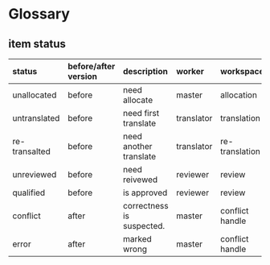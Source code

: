 # Glossary

## item status

<span id='status'></span>

| status | before/after version | description | worker | workspace |
| :--- | :--- | :--- | :--- | :--- |
| unallocated | before | need allocate | master | allocation |
| untranslated | before | need first translate | translator | translation |
| re-transalted | before | need another translate | translator | re-translation |
| unreviewed | before | need reivewed | reviewer | review |
| qualified | before | is approved | reviewer | review |
| conflict | after | correctness is suspected. | master | conflict handle |
| error | after | marked wrong | master | conflict handle |



